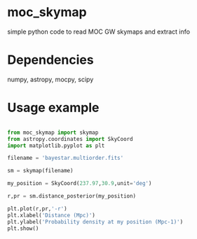 # moc_skymap
simple python code to read MOC GW skymaps and extract info


# Dependencies
numpy, astropy, mocpy, scipy

# Usage example 

```python

from moc_skymap import skymap
from astropy.coordinates import SkyCoord
import matplotlib.pyplot as plt

filename = 'bayestar.multiorder.fits'

sm = skymap(filename)

my_position = SkyCoord(237.97,30.9,unit='deg')

r,pr = sm.distance_posterior(my_position)

plt.plot(r,pr,'-r')
plt.xlabel('Distance (Mpc)')
plt.ylabel('Probability density at my position (Mpc-1)')
plt.show()
```
